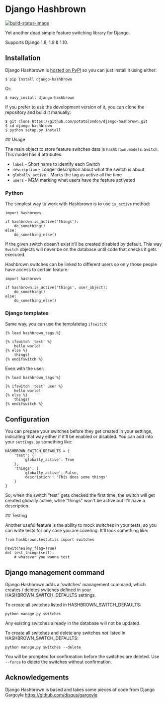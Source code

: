 # Django Hashbrown

[![build-status-image]][travis]

Yet another dead simple feature switching library for Django.

Supports Django 1.8, 1.9 & 1.10.

## Installation

Django Hashbrown is [hosted on PyPI](https://pypi.python.org/pypi/django-hashbrown) so
you can just install it using either:


    $ pip install django-hashbrown

Or:


    $ easy_install django-hashbrown

If you prefer to use the development version of it, you can clone the repository
and build it manually:

    $ git clone https://github.com/potatolondon/django-hashbrown.git
    $ cd django-hashbrown
    $ python setup.py install


[build-status-image]: https://secure.travis-ci.org/potatolondon/django-hashbrown.png?branch=master
[travis]: http://travis-ci.org/potatolondon/django-hashbrown?branch=master


## Usage

The main object to store feature switches data is `hashbrown.models.Switch`. This model has 4
attributes:

* `label` - Short name to identify each Switch
* `description` - Longer description about what the switch is about
* `globally_active` - Marks the tag as active all the time
* `users` - M2M marking what users have the feature activated

### Python

The simplest way to work with Hashbrown is to use `is_active` method:

    import hashbrown

    if hashbrown.is_active('things'):
        do_something()
    else:
        do_something_else()

If the given switch doesn't exist it'll be created disabled by default. This
way `Switch` objects will never be on the database until code that checks it
gets executed.

Hashbrown switches can be linked to different users so only those people have
access to certain feature:

    import hashbrown

    if hashbrown.is_active('things', user_object):
        do_something()
    else:
        do_something_else()

### Django templates

Same way, you can use the templatetag `ifswitch`:

    {% load hashbrown_tags %}

    {% ifswitch 'test' %}
        hello world!
    {% else %}
        things!
    {% endifswitch %}

Even with the user:

    {% load hashbrown_tags %}

    {% ifswitch 'test' user %}
        hello world!
    {% else %}
        things!
    {% endifswitch %}

## Configuration

You can prepare your switches before they get created in your settings,
indicating that way either if it'll be enabled or disabled. You can add into
your `settings.py` something like:

    HASHBROWN_SWITCH_DEFAULTS = {
        'test': {
            'globally_active': True
        },
        'things': {
            'globally_active': False,
            'description': 'This does some things'
        }
    }

So, when the switch "test" gets checked the first time, the switch will get
created globally active, while "things" won't be active but it'll have a
description.

## Testing

Another useful feature is the ability to mock switches in your tests, so
you can write tests for any case you are covering. It'll look something like:

    from hashbrown.testutils import switches

    @switches(my_flag=True)
    def test_things(self):
        # whatever you wanna test

## Django management command

Django Hashbrown adds a 'switches' management command, which creates / deletes
switches defined in your HASHBROWN_SWITCH_DEFAULTS settings.

To create all switches listed in HASHBROWN_SWITCH_DEFAULTS:

    python manage.py switches

Any existing switches already in the database will not be updated.

To create all switches and delete any switches *not* listed in
HASHBROWN_SWITCH_DEFAULTS:

    python manage.py switches --delete

You will be prompted for confirmation before the switches are deleted. Use
`--force` to delete the switches without confirmation.


## Acknowledgements

Django Hashbrown is based and takes some pieces of code from Django Gargoyle
https://github.com/disqus/gargoyle
